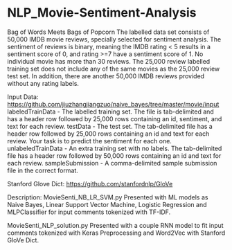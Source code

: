 # NLP_Movie-Sentiment-Analysis
Bag of Words Meets Bags of Popcorn
The labelled data set consists of 50,000 IMDB movie reviews, specially selected for sentiment analysis. The sentiment of reviews is binary, meaning the IMDB rating < 5 results in a sentiment score of 0, and rating >=7 have a sentiment score of 1. No individual movie has more than 30 reviews. The 25,000 review labelled training set does not include any of the same movies as the 25,000 review test set. In addition, there are another 50,000 IMDB reviews provided without any rating labels.

Input Data:
https://github.com/jiuzhangjiangzuo/naive_bayes/tree/master/movie/input
labeledTrainData - The labelled training set. The file is tab-delimited and has a header row followed by 25,000 rows containing an id, sentiment, and text for each review.
testData - The test set. The tab-delimited file has a header row followed by 25,000 rows containing an id and text for each review. Your task is to predict the sentiment for each one.
unlabeledTrainData - An extra training set with no labels. The tab-delimited file has a header row followed by 50,000 rows containing an id and text for each review.
sampleSubmission - A comma-delimited sample submission file in the correct format.

Stanford Glove Dict:
https://github.com/stanfordnlp/GloVe

Description:
MovieSenti_NB_LR_SVM.py
  Presented with ML models as Naive Bayes, Linear Support Vector Machine, Logistic Regression and MLPClassifier for input comments tokenized with TF-IDF.
  
MovieSenti_NLP_solution.py
  Presented with a couple RNN model to fit input comments tokenized with Keras Preprocessing and Word2Vec with Stanford GloVe Dict.
